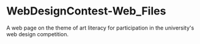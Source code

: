 # WebDesignContest-Web_Files
A web page on the theme of art literacy for participation in the university's web design competition.
